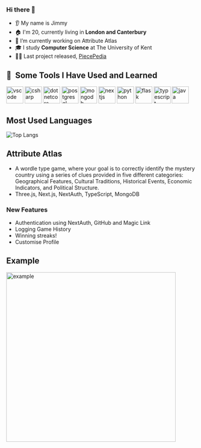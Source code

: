 ### Hi there 👋
* 👂 My name is Jimmy
* 🏠 I'm 20, currently living in **London and Canterbury** 
* 🔭 I’m currently working on Attribute Atlas
* 🎓 I study **Computer Science** at The University of Kent
* 🧑‍💻 Last project released, [PiecePedia](https://piecepedia.vercel.app)

<h2> 🚀 &nbsp;Some Tools I Have Used and Learned</h2>
<p align="left">
<img src="https://cdn.jsdelivr.net/gh/devicons/devicon/icons/vscode/vscode-original.svg" alt="vscode" width="45" height="45"/>
<img src="https://cdn.jsdelivr.net/gh/devicons/devicon@latest/icons/csharp/csharp-original.svg" alt="csharp" width="45" height="45"/>
<img src="https://cdn.jsdelivr.net/gh/devicons/devicon@latest/icons/dotnetcore/dotnetcore-original.svg" alt="dotnetcore" width="45" height="45"/>
<img src="https://cdn.jsdelivr.net/gh/devicons/devicon@latest/icons/postgresql/postgresql-original.svg" alt="postgresql" width="45" height="45"/>
<img src="https://cdn.jsdelivr.net/gh/devicons/devicon@latest/icons/mongodb/mongodb-original.svg" alt="mongodb" width="45" height="45"/>
<img src="https://cdn.jsdelivr.net/gh/devicons/devicon@latest/icons/nextjs/nextjs-original.svg" alt="nextjs" width="45" height="45"/> 
<img src="https://cdn.jsdelivr.net/gh/devicons/devicon@latest/icons/python/python-original.svg" alt="python" width="45" height="45"/>
<img src="https://cdn.jsdelivr.net/gh/devicons/devicon@latest/icons/flask/flask-original.svg" alt="flask" width="45" height="45"/>
<img src="https://cdn.jsdelivr.net/gh/devicons/devicon@latest/icons/typescript/typescript-original.svg" alt="typescript" width="45" height="45"/>
<img src="https://cdn.jsdelivr.net/gh/devicons/devicon@latest/icons/java/java-original.svg" alt="java" width="45" height="45"/>    
</p>

## Most Used Languages
![Top Langs](https://github-readme-stats.vercel.app/api/top-langs/?username=jimmykolev)

## Attribute Atlas
- A wordle type game, where your goal is to correctly identify the mystery country using a series of clues provided in five different categories: Geographical Features, Cultural Traditions, Historical Events, Economic Indicators, and Political Structure.
- Three.js, Next.js, NextAuth, TypeScript, MongoDB
### New Features
- Authentication using NextAuth, GitHub and Magic Link
- Logging Game History
- Winning streaks!
- Customise Profile
## Example
<img src="https://i.imgur.com/A1mzz8K.png" alt="example" width="450"/>   


  


